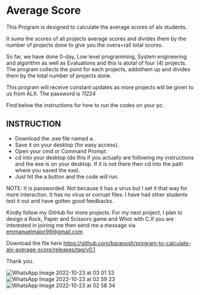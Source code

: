 # Average Score

This Program is designed to calculate the average scores of alx students.

It sums the scores of all projects average scores and divides them by the number of projects done to give you the overa+rall total scores.

So far, we have done 0-day, Low level programming, System engineering and algorithm as well as Evaluations and this is atotal of four (4) projects. The program collects the point for each projects, addsthem up and divides them by the total number of projects done. 

This program will receive constant updates as more projects will be given to us from ALX. The password is *11224*

Find below the instructions for how to run the codes on your pc.

## INSTRUCTION
  - Download the .exe file named a.
  - Save it on your desktop (for easy access).
  - Open your cmd or Command Prompt.
  - cd into your desktop (do this if you actually are following my instructions and the exe is on your desktop. If it is not there then cd into the path where you saved the exe).
  - Just hit the a button and the code will run.

NOTE: It is passworded. Not because it has a virus but I set it that way for more interaction. It has no virus or corrupt files. I have had other students test it out and have gotten good feedbacks.

Kindly follow my GitHub for more projects. For my next project, I plan to design a Rock, Paper and Scissors game and Whot with C.If you are interested in joining me then send me a message via emmanuelmajor99@gmail.com

Download the file here https://github.com/baranosh/program-to-calculate-alx-average-score/releases/tag/v0.1

Thank you.

![WhatsApp Image 2022-10-23 at 03 01 33](https://user-images.githubusercontent.com/108129721/197519956-f763f2d5-9f42-4cd2-80dc-a570e06d7964.jpeg)
![WhatsApp Image 2022-10-23 at 02 59 23](https://user-images.githubusercontent.com/108129721/197519961-418070e1-2162-45a1-9779-f78ce4959c10.jpeg)
![WhatsApp Image 2022-10-23 at 02 58 34](https://user-images.githubusercontent.com/108129721/197519964-f1c2fe95-ff81-4ef0-b1f6-1ca242d727b8.jpeg)
